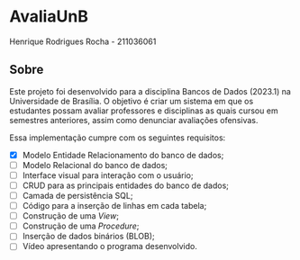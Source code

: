 # AvaliaUnB

Henrique Rodrigues Rocha - 211036061

## Sobre

Este projeto foi desenvolvido para a disciplina Bancos de Dados (2023.1) na Universidade de Brasília.
O objetivo é criar um sistema em que os estudantes possam avaliar professores e disciplinas as quais cursou em semestres anteriores, assim como denunciar avaliações ofensivas.

Essa implementação cumpre com os seguintes requisitos:

- [X] Modelo Entidade Relacionamento do banco de dados;
- [ ] Modelo Relacional do banco de dados;
- [ ] Interface visual para interação com o usuário;
- [ ] CRUD para as principais entidades do banco de dados;
- [ ] Camada de persistência SQL;
- [ ] Código para a inserção de linhas em cada tabela;
- [ ] Construção de uma *View*;
- [ ] Construção de uma *Procedure*;
- [ ] Inserção de dados binários (BLOB);
- [ ] Vídeo apresentando o programa desenvolvido.